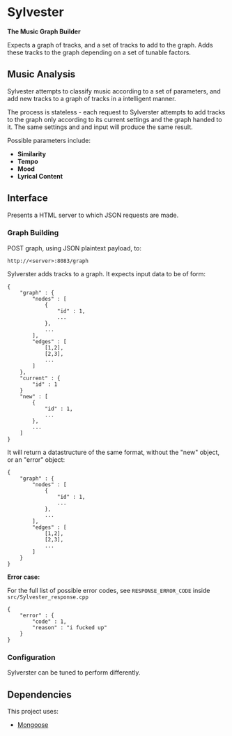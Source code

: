 # Sylvester

**The Music Graph Builder**

Expects a graph of tracks, and a set of tracks to add to the graph.
Adds these tracks to the graph depending on a set of tunable factors.

## Music Analysis

Sylvester attempts to classify music according to a set of parameters, and add new tracks to a graph of tracks in a intelligent manner.

The process is stateless - each request to Sylverster attempts to add tracks to the graph only according to its current settings and the graph handed to it. The same settings and and input will produce the same result.

Possible parameters include:

-   **Similarity**
-   **Tempo**
-   **Mood**
-   **Lyrical Content**

## Interface

Presents a HTML server to which JSON requests are made.


### Graph Building

POST graph, using JSON plaintext payload, to:

    http://<server>:8083/graph

Sylverster adds tracks to a graph. It expects input data to be of form:

    {
        "graph" : {
            "nodes" : [
                {
                    "id" : 1,
                    ...
                },
                ...
            ],
            "edges" : [
                [1,2],
                [2,3],
                ...
            ]  
        },
        "current" : {
            "id" : 1
        }
        "new" : [
            {
                "id" : 1,
                ...
            },
            ...        
        ]
    }
    
It will return a datastructure of the same format, without the "new" object, or an "error" object:

    {
        "graph" : {
            "nodes" : [
                {
                    "id" : 1,
                    ...
                },
                ...
            ],
            "edges" : [
                [1,2],
                [2,3],
                ...
            ]            
        }
    }

**Error case:**

For the full list of possible error codes, see <code>RESPONSE_ERROR_CODE</code> inside <code>src/Sylvester_response.cpp</code>

    {
        "error" : {
            "code" : 1,
            "reason" : "i fucked up"  
        }
    }




### Configuration

Sylverster can be tuned to perform differently. 

## Dependencies

This project uses:

-   [Mongoose](http://code.google.com/p/mongoose/)
